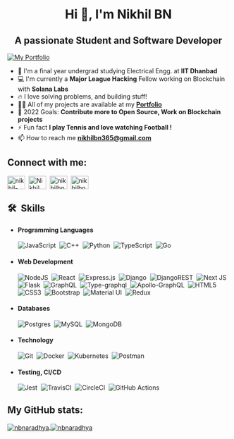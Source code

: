 <h1 align="center">Hi 👋, I'm Nikhil BN</h1>
<h2 align="center">A passionate Student and Software Developer</h2>

<a href="https://nikhilbn.me" target="_blank" rel="noopener noreferrer"><img align="center" src="https://img.shields.io/website?label=nikhilbn.me&url=https%3A%2F%2Fnikhilbn.me" alt="My Portfolio" /></a>

- 🏫&nbsp;I'm a final year undergrad studying Electrical Engg. at **IIT Dhanbad**
- 💻&nbsp;I'm currently a **Major League Hacking** Fellow working on Blockchain with **Solana Labs**
- 🔥&nbsp;I love solving problems, and building stuff!
- 👨‍💻&nbsp;All of my projects are available at my **[Portfolio](https://nikhilbn.me)**
- 🥅&nbsp;2022 Goals: **Contribute more to Open Source, Work on Blockchain projects**
- ⚡&nbsp;Fun fact **I play Tennis and love watching Football !**
- 📫&nbsp;How to reach me **nikhilbn365@gmail.com**

<h2 align="left">Connect with me:</h2>
<p align="left">
<!-- <a href="https://nikhilbn.me" target="_blank" rel="noopener noreferrer"><img align="center" src="https://raw.githubusercontent.com/iconic/open-iconic/master/svg/globe.svg" alt="nikhilbn10" height="30" width="40" /></a> -->
<a href="https://linkedin.com/in/nikhil-bn-71b893186" target="_blank" rel="noopener noreferrer"><img align="center" src="https://raw.githubusercontent.com/rahuldkjain/github-profile-readme-generator/master/src/images/icons/Social/linked-in-alt.svg" alt="nikhil-bn-71b893186" height="30" width="40" /></a>
&nbsp;<a href="https://www.youtube.com/channel/UCJZXUwCGmsuS3XDKPgtpPTg" target="_blank" rel="noopener noreferrer"><img align="center" src="https://raw.githubusercontent.com/rahuldkjain/github-profile-readme-generator/master/src/images/icons/Social/youtube.svg" alt="Nikhil BN's channel" height="30" width="40" /></a>
&nbsp;<a href="https://twitter.com/NIKHILBN10" target="_blank" rel="noopener noreferrer"><img align="center" src="https://raw.githubusercontent.com/rahuldkjain/github-profile-readme-generator/master/src/images/icons/Social/twitter.svg" alt="nikhilbn10" height="30" width="40" /></a>
&nbsp;<a href="https://instagram.com/nikhilbn5" target="_blank" rel="noopener noreferrer"><img align="center" src="https://raw.githubusercontent.com/rahuldkjain/github-profile-readme-generator/master/src/images/icons/Social/instagram.svg" alt="nikhilbn5" height="30" width="40" /></a>
</p>

<h2 align="left">🛠 &nbsp;Skills</h2>
<ul>
    <li>
        <h4>Programming Languages</h4>
        <img alt="JavaScript" src="https://img.shields.io/badge/javascript-%23323330.svg?style=flat&logo=javascript&logoColor=%23F7DF1E"/>&nbsp;
        <img alt="C++" src="https://img.shields.io/badge/c++-%2300599C.svg?style=flat&logo=c%2B%2B&logoColor=white"/>&nbsp;
        <img alt="Python" src="https://img.shields.io/badge/python-%2314354C.svg?style=flat&logo=python&logoColor=white"/>&nbsp;
        <img alt="TypeScript" src="https://img.shields.io/badge/typescript-%23007ACC.svg?style=flat&logo=typescript&logoColor=white"/>&nbsp;
        <img alt="Go" src="https://img.shields.io/badge/go-%2300ADD8.svg?style=flat&logo=go&logoColor=white"/>&nbsp;
    </li>
    <li>
        <h4>Web Development</h4>
        <img alt="NodeJS" src="https://img.shields.io/badge/node.js-%2343853D.svg?style=flat&logo=node-dot-js&logoColor=white"/>&nbsp;
        <img alt="React" src="https://img.shields.io/badge/react-%2320232a.svg?style=flat&logo=react&logoColor=%2361DAFB"/>&nbsp;
        <img alt="Express.js" src="https://img.shields.io/badge/express.js-%23404d59.svg?style=flat&logo=express&logoColor=%2361DAFB"/>&nbsp;
        <img alt="Django" src="https://img.shields.io/badge/django-%23092E20.svg?style=flat&logo=django&logoColor=white"/>&nbsp;
        <img alt="DjangoREST" src="https://img.shields.io/badge/DJANGO-REST-ff1709?style=flat&logo=django&logoColor=white&color=ff1709&labelColor=gray"/>&nbsp;
        <img alt="Next JS" src="https://img.shields.io/badge/nextjs-%23000000.svg?style=flat&logo=next.js&logoColor=white"/>&nbsp;
        <img alt="Flask" src="https://img.shields.io/badge/flask-%23000.svg?style=flat&logo=flask&logoColor=white"/>&nbsp;
        <img alt="GraphQL" src="https://img.shields.io/badge/-GraphQL-E10098?style=flat&logo=graphql"/>&nbsp;
        <img alt="Type-graphql" src="https://img.shields.io/badge/-TypeGraphQL-%23C04392?style=flat"/>&nbsp;
        <img alt="Apollo-GraphQL" src="https://img.shields.io/badge/-ApolloGraphQL-311C87?style=flat&logo=apollo-graphql"/>&nbsp;
        <img alt="HTML5" src="https://img.shields.io/badge/html5-%23E34F26.svg?style=flat&logo=html5&logoColor=white"/>&nbsp;
        <img alt="CSS3" src="https://img.shields.io/badge/css3-%231572B6.svg?style=flat&logo=css3&logoColor=white"/>&nbsp;
        <img alt="Bootstrap" src="https://img.shields.io/badge/bootstrap-%23563D7C.svg?style=flat&logo=bootstrap&logoColor=white"/>&nbsp;
        <img alt="Material UI" src="https://img.shields.io/badge/materialui-%230081CB.svg?style=flat&logo=material-ui&logoColor=white"/>&nbsp;
        <img alt="Redux" src="https://img.shields.io/badge/redux-%23593d88.svg?style=flat&logo=redux&logoColor=white"/>&nbsp;
    </li>
    <li>
        <h4>Databases</h4>
        <img alt="Postgres" src ="https://img.shields.io/badge/postgres-%23316192.svg?style=flat&logo=postgresql&logoColor=white"/>&nbsp;
        <img alt="MySQL" src="https://img.shields.io/badge/mysql-%2300f.svg?style=flat&logo=mysql&logoColor=white"/>&nbsp;
        <img alt="MongoDB" src ="https://img.shields.io/badge/MongoDB-%234ea94b.svg?style=flat&logo=mongodb&logoColor=white"/>&nbsp;
    </li>
    <li>
        <h4>Technology</h4>
        <img alt="Git" src="https://img.shields.io/badge/git-%23F05033.svg?style=flat&logo=git&logoColor=white"/>&nbsp;
        <img alt="Docker" src="https://img.shields.io/badge/docker-%230db7ed.svg?style=flat&logo=docker&logoColor=white"/>&nbsp;
        <img alt="Kubernetes" src="https://img.shields.io/badge/kubernetes-%23326ce5.svg?style=flat&logo=kubernetes&logoColor=white"/>&nbsp;
        <img alt="Postman" src="https://img.shields.io/badge/Postman-FF6C37?style=flat&logo=postman&logoColor=red" />&nbsp;
    </li>
    <li>
        <h4>Testing, CI/CD</h4>
        <img alt="Jest" src="https://img.shields.io/badge/-jest-%23C21325?style=flat&logo=jest&logoColor=white"/>&nbsp;
        <img alt="TravisCI" src="https://img.shields.io/badge/travisci-%232B2F33.svg?style=flat&logo=travis&logoColor=white"/>&nbsp;
        <img alt="CircleCI" src="https://img.shields.io/badge/CIRCLECI-%23161616.svg?style=flat&logo=circleci&logoColor=white"/>&nbsp;
        <img alt="GitHub Actions" src="https://img.shields.io/badge/githubactions-%232671E5.svg?style=flat&logo=githubactions&logoColor=white"/>&nbsp;
    </li>
</ul>

<h2 align="left">My GitHub stats:</h2>

<a href="https://github.com/NBNARADHYA/">
    <img align="center" src="https://github-readme-stats.vercel.app/api?username=NBNARADHYA&show_icons=true&line_height=27&count_private=true&hide=stars,issues&theme=tokyonight&locale=en" alt="nbnaradhya" />
</a>

<a href="https://github.com/NBNARADHYA/">
    <img align="center" src="https://github-readme-stats.vercel.app/api/top-langs/?username=NBNARADHYA&hide=jupyter%20notebook,java&theme=tokyonight&layout=compact&locale=en" alt="nbnaradhya" />
</a>

